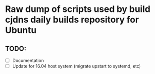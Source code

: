 # Raw dump of scripts used by build cjdns daily builds repository for Ubuntu

## TODO:

 - [ ] Documentation
 - [ ] Update for 16.04 host system (migrate upstart to systemd, etc) 
